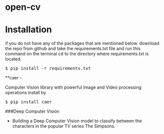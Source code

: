 # open-cv

# Installation

if you do not have any of the packages that are mentioned below.
download the repo from github and take the requirements.txt file and run this command on the terminal
cd to the directory where requirements.txt is located.

<pre>$ pip install -r requirements.txt</pre>

**caer - 

Computer Vision library with powerful Image and Video processing operations
install by 
<pre>$ pip install caer</pre>


###Deep Computer Vision
- Building a Deep Computer Vision model to classify between the characters in the popular TV series The Simpsons.
